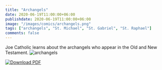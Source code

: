 ```yaml
---
title: "Archangels"
date: 2020-06-19T11:00:00+06:00
publishdate: 2020-06-19T11:00:00+06:00
image: "/images/comics/archangels.png"
tags: ["archangels", "St. Michael", "St. Gabriel", "St. Raphael"]
comments: false
---
```

Joe Catholic learns about the archangels who appear in the Old and New Testament.
![archangels](/images/comics/archangels.png)

<div class="pdf-dl-box">
<a href="https://joecatholic.com/images/comics/pdf/archangels.pdf"><img src="https://joecatholic.com/images/pdf-download.png" alt="Download PDF"></a>
</div>
